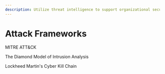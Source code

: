 ```yaml
---
description: Utilize threat intelligence to support organizational security.
---
```


# Attack Frameworks

MITRE ATT&CK

The Diamond Model of Intrusion Analysis

Lockheed Martin's Cyber Kill Chain



